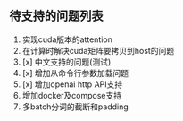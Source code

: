 
## 待支持的问题列表

1. 实现cuda版本的attention
2. 在计算时解决cuda矩阵要拷贝到host的问题
3. [x] 中文支持的问题(测试)
4. [x] 增加从命令行参数加载问题
5. [x] 增加openai http API支持
6. 增加docker及compose支持
7. 多batch分词的截断和padding
